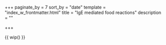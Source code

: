 +++
paginate_by = 7
sort_by = "date"
template = "index_w_frontmatter.html"
title = "IgE mediated food reactions"
description = ""

+++

{{ wip() }}
